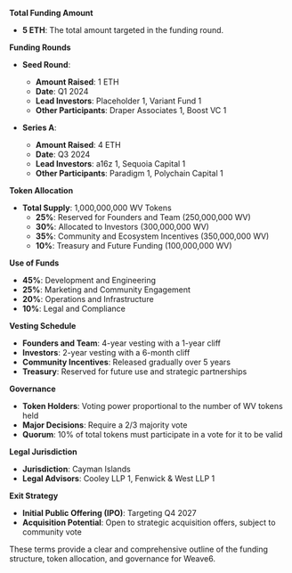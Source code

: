 
**Total Funding Amount**

- **5 ETH**: The total amount targeted in the funding round.


**Funding Rounds**

- **Seed Round**:
   - **Amount Raised**: 1 ETH
   - **Date**: Q1 2024
   - **Lead Investors**: Placeholder 1, Variant Fund 1
   - **Other Participants**: Draper Associates 1, Boost VC 1

- **Series A**:
   - **Amount Raised**: 4 ETH
   - **Date**: Q3 2024
   - **Lead Investors**: a16z 1, Sequoia Capital 1
   - **Other Participants**: Paradigm 1, Polychain Capital 1


**Token Allocation**

- **Total Supply**: 1,000,000,000 WV Tokens
   - **25%**: Reserved for Founders and Team (250,000,000 WV)
   - **30%**: Allocated to Investors (300,000,000 WV)
   - **35%**: Community and Ecosystem Incentives (350,000,000 WV)
   - **10%**: Treasury and Future Funding (100,000,000 WV)


**Use of Funds**

- **45%**: Development and Engineering
- **25%**: Marketing and Community Engagement
- **20%**: Operations and Infrastructure
- **10%**: Legal and Compliance


**Vesting Schedule**

- **Founders and Team**: 4-year vesting with a 1-year cliff
- **Investors**: 2-year vesting with a 6-month cliff
- **Community Incentives**: Released gradually over 5 years
- **Treasury**: Reserved for future use and strategic partnerships


**Governance**

- **Token Holders**: Voting power proportional to the number of WV tokens held
- **Major Decisions**: Require a 2/3 majority vote
- **Quorum**: 10% of total tokens must participate in a vote for it to be valid


**Legal Jurisdiction**

- **Jurisdiction**: Cayman Islands
- **Legal Advisors**: Cooley LLP 1, Fenwick & West LLP 1


**Exit Strategy**

- **Initial Public Offering (IPO)**: Targeting Q4 2027
- **Acquisition Potential**: Open to strategic acquisition offers, subject to community vote

These terms provide a clear and comprehensive outline of the funding structure, token allocation, and governance for Weave6.
